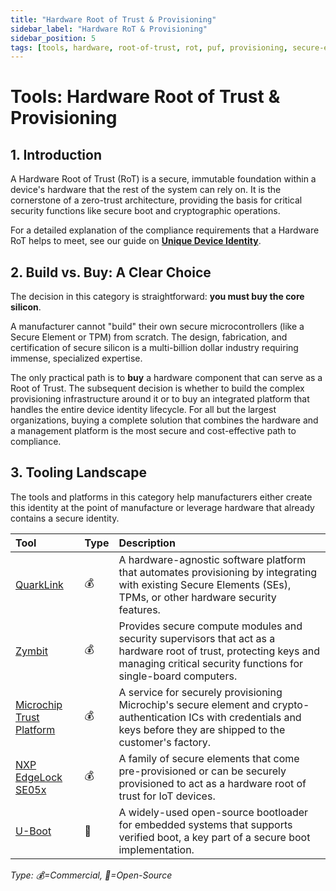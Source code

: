 ```yaml
---
title: "Hardware Root of Trust & Provisioning"
sidebar_label: "Hardware RoT & Provisioning"
sidebar_position: 5
tags: [tools, hardware, root-of-trust, rot, puf, provisioning, secure-element]
---
```

# Tools: Hardware Root of Trust & Provisioning

## 1. Introduction

A Hardware Root of Trust (RoT) is a secure, immutable foundation within a device's hardware that the rest of the system can rely on. It is the cornerstone of a zero-trust architecture, providing the basis for critical security functions like secure boot and cryptographic operations.

For a detailed explanation of the compliance requirements that a Hardware RoT helps to meet, see our guide on **[Unique Device Identity](../implementation/build-phase/unique-device-identity.md)**.

## 2. Build vs. Buy: A Clear Choice

The decision in this category is straightforward: **you must buy the core silicon**.

A manufacturer cannot "build" their own secure microcontrollers (like a Secure Element or TPM) from scratch. The design, fabrication, and certification of secure silicon is a multi-billion dollar industry requiring immense, specialized expertise.

The only practical path is to **buy** a hardware component that can serve as a Root of Trust. The subsequent decision is whether to build the complex provisioning infrastructure around it or to buy an integrated platform that handles the entire device identity lifecycle. For all but the largest organizations, buying a complete solution that combines the hardware and a management platform is the most secure and cost-effective path to compliance.

## 3. Tooling Landscape

The tools and platforms in this category help manufacturers either create this identity at the point of manufacture or leverage hardware that already contains a secure identity.

| Tool | Type | Description |
| :--- | :--- | :--- |
| [QuarkLink](https://www.cryptoquantique.com/products/quarklink/) | 💰 | A hardware-agnostic software platform that automates provisioning by integrating with existing Secure Elements (SEs), TPMs, or other hardware security features. |
| [Zymbit](https://www.zymbit.com/) | 💰 | Provides secure compute modules and security supervisors that act as a hardware root of trust, protecting keys and managing critical security functions for single-board computers. |
| [Microchip Trust Platform](https://www.microchip.com/en-us/products/security/trust-platform) | 💰 | A service for securely provisioning Microchip's secure element and crypto-authentication ICs with credentials and keys before they are shipped to the customer's factory. |
| [NXP EdgeLock SE05x](https://www.nxp.com/products/security-and-authentication/authentication/edgelock-se050-plug-trust-secure-element-family:SE050) | 💰 | A family of secure elements that come pre-provisioned or can be securely provisioned to act as a hardware root of trust for IoT devices. |
| [U-Boot](https://www.denx.de/wiki/U-Boot) | 🐙 | A widely-used open-source bootloader for embedded systems that supports verified boot, a key part of a secure boot implementation. |

<!-- vale off -->
*Type: 💰=Commercial, 🐙=Open-Source*
<!-- vale on -->
